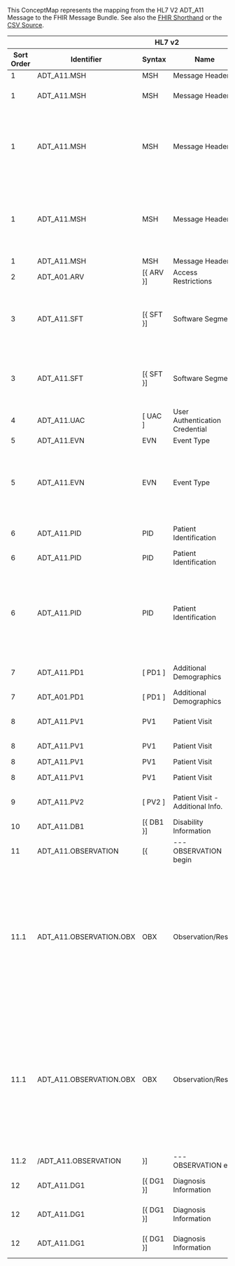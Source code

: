 
This ConceptMap represents the mapping from the HL7 V2 ADT_A11 Message to the FHIR Message Bundle. See also the <a href='https://github.com/HL7/v2-to-fhir/blob/master/tank/Message ADT_A11 to Bundle.fsh'>FHIR Shorthand</a> or the <a href='https://github.com/HL7/v2-to-fhir/blob/master/mappings/messages/HL7 Message - FHIR R4_ ADT_A11 - Sheet1.csv'>CSV Source</a>.
<table class='grid'><thead>
<tr><th colspan='6'>HL7 v2</th><th colspan='3'>Condition (IF True, args)</th><th colspan='3'>HL7 FHIR</th><th rowspan='2' title='Comments about the mapping'>Comments</th></tr>
<tr><th title='Rows are listed in sequence of how they appear in the v2 standard. The first column, Sort Order, provides a sort order that can re-create the original v2 standard sequence in case one opts to re-sort/filter the rows.'>Sort Order</th><th title='Contains an xml/json like path using the HL7 v2 XML approach of [MessageStructure].[GroupName or CHOICE].[SegmentName] where there may be multiple Group Names in play.'>Identifier</th><th title='Contains the first column of the Message Structure Table in the base standard.'>Syntax</th><th title='The formal name of the segment or group.'>Name</th><th title='The min cardinality expressed numerically.'>Cardinality - Min</th><td style='border-right: 2px' title='The max cardinality expressed numerically.'>Cardinality - Max</td><th title='Condition in an easy to read syntax (Computable ANTLR)'>Computable ANTLR</th><th title='Condition in FHIRPath Notation'>Computable FHIRPath</th><td style='border-right: 2px' title='Condition expressed in narrative form'>Narrative</td><th title='The FHIR resource that is the main resource that the v2 segment will map to.'>Primary Target</th><th title='The URL to the Segment Map that is to be used for the segment in this message structure in this location.'>Segment Map</th><th title='Defines for the Primary Target resource which resource.id it needs to reference.'>References</th></tr></thead>
<tbody>
<tr><td>1</td><td>ADT_A11.MSH</td><td>MSH</td><td>Message Header</td><td>1</td><td style='border-right: 2px'>1</td><td></td><td></td><td style='border-right: 2px'></td><td><a href='https://hl7.org/fhir/R4/bundle.html'>Bundle</a></td><td><a href='ConceptMap-segment-msh-to-bundle.html'>MSH[Bundle]</a></td><td></td><td></td></tr>
<tr><td>1</td><td>ADT_A11.MSH</td><td>MSH</td><td>Message Header</td><td>1</td><td style='border-right: 2px'>1</td><td></td><td></td><td style='border-right: 2px'></td><td><a href='https://hl7.org/fhir/R4/messageheader.html'>MessageHeader</a></td><td><a href='ConceptMap-segment-msh-to-messageheader.html'>MSH[MessageHeader]</a></td><td></td><td>Processing of the MSH segment results in the creation of a new MessageHeader resource.</td></tr>
<tr><td>1</td><td>ADT_A11.MSH</td><td>MSH</td><td>Message Header</td><td>1</td><td style='border-right: 2px'>1</td><td></td><td></td><td style='border-right: 2px'>If there is a source in MSH-4, or known based on the configuration.</td><td><a href='https://hl7.org/fhir/R4/provenance.html'>Provenance</a></td><td><a href='ConceptMap-segment-msh-source-to-provenance.html'>MSH[Provenance-Source]</a></td><td>Provenance[1].target.reference=Bundle.id; Provenance[1].target.reference=MessageHeader[1].id</td><td>If the FHIR transformation does not yield a FHIR message, but only a set of resource (APIs, repository, etc.) than one should consider attaching this Proviance resource instance to the relevant FHIR resources generated.</td></tr>
<tr><td>1</td><td>ADT_A11.MSH</td><td>MSH</td><td>Message Header</td><td>1</td><td style='border-right: 2px'>1</td><td></td><td></td><td style='border-right: 2px'></td><td><a href='https://hl7.org/fhir/R4/provenance.html'>Provenance</a></td><td><a href='ConceptMap-segment-msh-transformation-to-provenance.html'>MSH[Provenance-Transformation]</a></td><td>Provenance[2].target.reference=Bundle.id</td><td>If the FHIR transformation does not yield a FHIR Bunlde, but only a set of resource (APIs, repository, etc.) than one should consider attaching this Provenance resource instance to the relevant FHIR resources generated.</td></tr>
<tr><td>1</td><td>ADT_A11.MSH</td><td>MSH</td><td>Message Header</td><td>1</td><td style='border-right: 2px'>1</td><td></td><td></td><td style='border-right: 2px'></td><td><a href='https://hl7.org/fhir/R4/encounter.html'>Encounter</a></td><td><a href='ConceptMap-segment-msh-to-encounter.html'>MSH[Encounter]</a></td><td>Encounter[1].subject.reference=Patient[1].id</td><td></td></tr>
<tr><td>2</td><td>ADT_A01.ARV</td><td>[{ ARV }]</td><td>Access Restrictions</td><td>0</td><td style='border-right: 2px'>-1</td><td></td><td></td><td style='border-right: 2px'></td><td></td><td></td><td></td><td></td></tr>
<tr><td>3</td><td>ADT_A11.SFT</td><td>[{ SFT }]</td><td>Software Segment</td><td>0</td><td style='border-right: 2px'>-1</td><td></td><td></td><td style='border-right: 2px'>If the software does represent not the original source system</td><td><a href='https://hl7.org/fhir/R4/provenance-definitions.html#Provenance.entity.what'>Provenance.entity.what</a>(<a href='https://hl7.org/fhir/R4/device.html'>Device</a>)</td><td><a href='ConceptMap-segment-sft-to-device.html'>SFT[Device]</a></td><td>Provenance[1].entity.what.reference=Device.id
Provenance[1].entity.role="derivation"</td><td></td></tr>
<tr><td>3</td><td>ADT_A11.SFT</td><td>[{ SFT }]</td><td>Software Segment</td><td>0</td><td style='border-right: 2px'>-1</td><td></td><td></td><td style='border-right: 2px'>If the software represents the original source system</td><td><a href='https://hl7.org/fhir/R4/provenance-definitions.html#Provenance.entity.what'>Provenance.entity.what</a>(<a href='https://hl7.org/fhir/R4/device.html'>Device</a>)</td><td><a href='ConceptMap-segment-sft-to-device.html'>SFT[Device]</a></td><td>Provenance[1].entity.what.reference=Device.id
Provenance[1].entity.role="source"</td><td></td></tr>
<tr><td>4</td><td>ADT_A11.UAC</td><td>[ UAC ]</td><td>User Authentication Credential</td><td>0</td><td style='border-right: 2px'>1</td><td></td><td></td><td style='border-right: 2px'></td><td></td><td></td><td></td><td></td></tr>
<tr><td>5</td><td>ADT_A11.EVN</td><td>EVN</td><td>Event Type</td><td>1</td><td style='border-right: 2px'>1</td><td></td><td></td><td style='border-right: 2px'></td><td><a href='https://hl7.org/fhir/R4/provenance.html'>Provenance</a></td><td><a href='ConceptMap-segment-evn-to-provenance.html'>EVN[Provenance]</a></td><td>Provenance[3].target.reference=MessageHeader[1].id</td><td></td></tr>
<tr><td>5</td><td>ADT_A11.EVN</td><td>EVN</td><td>Event Type</td><td>1</td><td style='border-right: 2px'>1</td><td>IF EVN-5 NOT VALUED AND (MSH-22 IS VALUED OR MSH-4 IS VALUED)</td><td></td><td style='border-right: 2px'></td><td><a href='https://hl7.org/fhir/R4/provenance.html'>Provenance</a></td><td><a href='ConceptMap-segment-msh-operator-to-provenance.html'>MSH[Provenance-Operator]</a></td><td>Provenance[3].target.reference=MessageHeader[1].id</td><td>If EVN-5 is not valued, then the MSH may have either the sending responsible organization (MSH-22) or the sending facility (MSH-4) to reasonable approximate the agent relevant for this Provenance instance.</td></tr>
<tr><td>6</td><td>ADT_A11.PID</td><td>PID</td><td>Patient Identification</td><td>1</td><td style='border-right: 2px'>1</td><td></td><td></td><td style='border-right: 2px'></td><td><a href='https://hl7.org/fhir/R4/patient.html'>Patient</a></td><td><a href='ConceptMap-segment-pid-to-patient.html'>PID[Patient]</a></td><td></td><td>Processing of the PID segment results in the creation of a new Patient resource</td></tr>
<tr><td>6</td><td>ADT_A11.PID</td><td>PID</td><td>Patient Identification</td><td>1</td><td style='border-right: 2px'>1</td><td></td><td></td><td style='border-right: 2px'></td><td><a href='https://hl7.org/fhir/R4/account.html'>Account</a></td><td><a href='ConceptMap-segment-pid-to-account.html'>PID[Account]</a></td><td>Account.subject.reference=Patient[1].id</td><td></td></tr>
<tr><td>6</td><td>ADT_A11.PID</td><td>PID</td><td>Patient Identification</td><td>1</td><td style='border-right: 2px'>1</td><td>IF PID-33 AND PID-34 VALUED</td><td></td><td style='border-right: 2px'>One  may drop PID-33 from the condition if PID-34 Last Update Facility is still sufficient without a date.</td><td><a href='https://hl7.org/fhir/R4/provenance.html'>Provenance</a></td><td><a href='ConceptMap-segment-pid-patient-to-provenance.html'>PID[Provenance-Patient]</a></td><td>Provenance.target.reference=Patient[1].id</td><td></td></tr>
<tr><td>7</td><td>ADT_A11.PD1</td><td>[ PD1 ]</td><td>Additional Demographics</td><td>0</td><td style='border-right: 2px'>1</td><td></td><td></td><td style='border-right: 2px'></td><td><a href='https://hl7.org/fhir/R4/patient.html'>Patient</a></td><td><a href='ConceptMap-segment-pd1-to-patient.html'>PD1[Patient]</a></td><td></td><td>Incorporate PD1 content into the Patient created from the PID segment.</td></tr>
<tr><td>7</td><td>ADT_A01.PD1</td><td>[ PD1 ]</td><td>Additional Demographics</td><td>0</td><td style='border-right: 2px'>1</td><td>IF PD1-7 VALUED</td><td></td><td style='border-right: 2px'></td><td><a href='https://hl7.org/fhir/R4/observation.html'>Observation</a></td><td><a href='ConceptMap-segment-pd1-livingwill-to-observation.html'>PD1[Observation-LivingWill]</a></td><td>Observation[1].subject.reference=Patient[1].id</td><td></td></tr>
<tr><td>8</td><td>ADT_A11.PV1</td><td>PV1</td><td>Patient Visit</td><td>1</td><td style='border-right: 2px'>1</td><td></td><td></td><td style='border-right: 2px'></td><td><a href='https://hl7.org/fhir/R4/encounter.html'>Encounter</a></td><td><a href='ConceptMap-segment-pv1-to-encounter.html'>PV1[Encounter]</a></td><td>Encounter[1].subject.reference=Patient[1].id</td><td>Processing of the PV1 segment results in the creation of a new Encounter resource</td></tr>
<tr><td>8</td><td>ADT_A11.PV1</td><td>PV1</td><td>Patient Visit</td><td>1</td><td style='border-right: 2px'>1</td><td>IF PV1-43 VALUED</td><td></td><td style='border-right: 2px'></td><td><a href='#broken'><span style='font-weight: bold; color: red'>Basic-EncounterHistory</span></a></td><td><a href='ConceptMap-segment-pv1-encounterhistory-to-basic.html'>PV1[Basic-EncounterHistory]</a></td><td>Basic.extension-EncounterHistory.subject.reference=Patient[1].id</td><td></td></tr>
<tr><td>8</td><td>ADT_A11.PV1</td><td>PV1</td><td>Patient Visit</td><td>1</td><td style='border-right: 2px'>1</td><td></td><td></td><td style='border-right: 2px'></td><td><a href='https://hl7.org/fhir/R4/patient.html'>Patient</a></td><td><a href='ConceptMap-segment-pv1-to-patient.html'>PV1[Patient]</a></td><td></td><td></td></tr>
<tr><td>8</td><td>ADT_A11.PV1</td><td>PV1</td><td>Patient Visit</td><td>1</td><td style='border-right: 2px'>1</td><td>IF PV1-20 VALUE</td><td></td><td style='border-right: 2px'></td><td><a href='https://hl7.org/fhir/R4/coverage.html'>Coverage</a></td><td><a href='ConceptMap-segment-pv1-to-coverage.html'>PV1[Coverage]</a></td><td>Coverage.beneficiary.reference=Patient[1].id</td><td></td></tr>
<tr><td>9</td><td>ADT_A11.PV2</td><td>[ PV2 ]</td><td>Patient Visit - Additional Info.</td><td>0</td><td style='border-right: 2px'>1</td><td></td><td></td><td style='border-right: 2px'></td><td><a href='https://hl7.org/fhir/R4/encounter.html'>Encounter</a></td><td><a href='ConceptMap-segment-pv2-to-encounter.html'>PV2[Encounter]</a></td><td>Encounter[1].subject.reference=Patient[1].id</td><td>Incorporate PV2 content into the Encounter created from the PV1 segment.</td></tr>
<tr><td>10</td><td>ADT_A11.DB1</td><td>[{ DB1 }]</td><td>Disability Information</td><td>0</td><td style='border-right: 2px'>-1</td><td></td><td></td><td style='border-right: 2px'></td><td></td><td></td><td></td><td></td></tr>
<tr><td>11</td><td>ADT_A11.OBSERVATION</td><td>[{</td><td>--- OBSERVATION begin</td><td>0</td><td style='border-right: 2px'>-1</td><td></td><td></td><td style='border-right: 2px'></td><td></td><td></td><td></td><td></td></tr>
<tr><td>11.1</td><td>ADT_A11.OBSERVATION.OBX</td><td>OBX</td><td>Observation/Result</td><td>0</td><td style='border-right: 2px'>-1</td><td></td><td></td><td style='border-right: 2px'>Based on profiles, such as Vital Signs, certain observations are represented on the Observation, while others on its components.  No computable guidance available yet.</td><td><a href='https://hl7.org/fhir/R4/observation.html'>Observation</a></td><td><a href='ConceptMap-segment-obx-to-observation.html'>OBX[Observation]</a></td><td>Observation[3].subject.reference=Patient[1].id</td><td>One cannot determine whether this observation made during the PV1/PV2 communicated above, or from a prior visit/stay. It is therefore up to the implementer whether to populate Observation.encounter.reference with the Encounter[1].id or not.  Only when the ADT message involves an event before the encounter occurs, e.g., the intiial registration, it is clear that the observation is NOT associated with Encounter[1].</td></tr>
<tr><td>11.1</td><td>ADT_A11.OBSERVATION.OBX</td><td>OBX</td><td>Observation/Result</td><td>0</td><td style='border-right: 2px'>-1</td><td></td><td></td><td style='border-right: 2px'>Based on profiles, such as Vital Signs, certain observations are represented on the Observation, while others on its components.  No computable guidance available yet.</td><td><a href='https://hl7.org/fhir/R4/observation.html'>Observation</a></td><td><a href='ConceptMap-segment-obx-component-to-observation.html'>OBX[Observation-Component]</a></td><td>Observation[3].subject.reference=Patient[1].id</td><td>One cannot determine whether this observation made during the PV1/PV2 communicated above, or from a prior visit/stay. It is therefore up to the implementer whether to populate Observation.encounter.reference with the Encounter[1].id or not.  Only when the ADT message involves an event before the encounter occurs, e.g., the intiial registration, it is clear that the observation is NOT associated with Encounter[1].</td></tr>
<tr><td>11.2</td><td>/ADT_A11.OBSERVATION</td><td>}]</td><td>--- OBSERVATION end</td><td></td><td style='border-right: 2px'></td><td></td><td></td><td style='border-right: 2px'></td><td></td><td></td><td></td><td></td></tr>
<tr><td>12</td><td>ADT_A11.DG1</td><td>[{ DG1 }]</td><td>Diagnosis Information</td><td>0</td><td style='border-right: 2px'>-1</td><td></td><td></td><td style='border-right: 2px'>If in context of the patient</td><td><a href='https://hl7.org/fhir/R4/condition.html'>Condition</a></td><td><a href='ConceptMap-segment-dg1-to-condition.html'>DG1[Condition]</a></td><td>Condition[1].subject.reference=Patient[1].id</td><td>Processing of the DG1 segment results in the creation of a new Condition resource</td></tr>
<tr><td>12</td><td>ADT_A11.DG1</td><td>[{ DG1 }]</td><td>Diagnosis Information</td><td>0</td><td style='border-right: 2px'>-1</td><td></td><td></td><td style='border-right: 2px'>If in context of an encounter</td><td><a href='https://hl7.org/fhir/R4/encounter.html'>Encounter</a></td><td><a href='ConceptMap-segment-dg1-to-encounter.html'>DG1[Encounter]</a></td><td>Encounter[1].diagnosis.reference=Condition[1].id</td><td></td></tr>
<tr><td>12</td><td>ADT_A11.DG1</td><td>[{ DG1 }]</td><td>Diagnosis Information</td><td>0</td><td style='border-right: 2px'>-1</td><td></td><td></td><td style='border-right: 2px'>If in context of a episode of care</td><td><a href='https://hl7.org/fhir/R4/episodeofcare.html'>EpisodeOfCare</a></td><td><a href='ConceptMap-segment-dg1-to-episodeofcare.html'>DG1[EpisodeOfCare]</a></td><td>EpisodeOfCare.patient.reference=Patient[1].id;
EpisodeOfCare.diagnosis.reference=Condition[1].id</td><td></td></tr>
</tbody>
</table>
